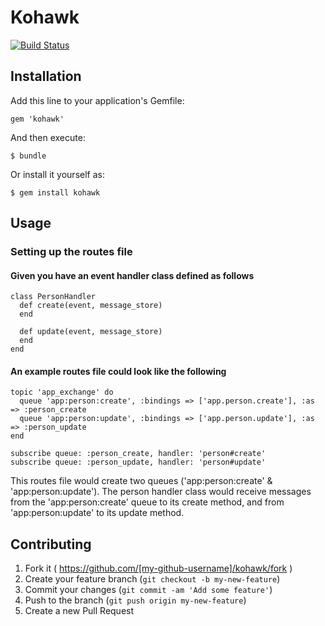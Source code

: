 # Kohawk

[![Build Status](https://travis-ci.org/jcarley/kohawk.svg?branch=master)](https://travis-ci.org/jcarley/kohawk)

## Installation

Add this line to your application's Gemfile:

    gem 'kohawk'

And then execute:

    $ bundle

Or install it yourself as:

    $ gem install kohawk

## Usage

### Setting up the routes file

#### Given you have an event handler class defined as follows

    class PersonHandler
      def create(event, message_store)
      end

      def update(event, message_store)
      end
    end

#### An example routes file could look like the following

    topic 'app_exchange' do
      queue 'app:person:create', :bindings => ['app.person.create'], :as => :person_create
      queue 'app:person:update', :bindings => ['app.person.update'], :as => :person_update
    end

    subscribe queue: :person_create, handler: 'person#create'
    subscribe queue: :person_update, handler: 'person#update'

This routes file would create two queues ('app:person:create' & 'app:person:update').  The person
handler class would receive messages from the 'app:person:create' queue to its create method, and
from 'app:person:update' to its update method. 

## Contributing

1. Fork it ( https://github.com/[my-github-username]/kohawk/fork )
2. Create your feature branch (`git checkout -b my-new-feature`)
3. Commit your changes (`git commit -am 'Add some feature'`)
4. Push to the branch (`git push origin my-new-feature`)
5. Create a new Pull Request

